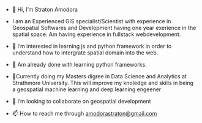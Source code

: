 - 👋 Hi, I’m Straton Amodora
- I am an Experienced GIS specialist/Scientist with experience in Geospatial Softwares and Development having one year exerience in the spatial space. Am having experience in fullstack webdevelopment.

- 👀 I’m interested in learning js and python framework in order to understand how to intergrate spatial domain into the web.
- 🌱 Am already done with learning python frameworks.
- 🌱Currently doing my Masters digree in Data Science and Analytics at Strathmore University. This will improve my knoledge and skills in being a geospatial machine learning and deep learning engeener
- 💞️ I’m looking to collaborate on geospatial development
- 📫 How to reach me through amodorastraton@gmail.com

<!---
Straton12/Straton12 is a ✨ special ✨ repository because its `README.md` (this file) appears on your GitHub profile.
You can click the Preview link to take a look at your changes.
--->
